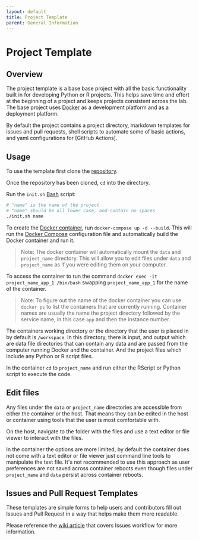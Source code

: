 ```yaml
---
layout: default
title: Project Template
parent: General Information
---
```


# Project Template

## Overview

The project template is a base base project with all the basic functionality built in for developing
Python or R projects. This helps save time and effort at the beginning of a project and keeps
projects consistent across the lab. The base project uses
[Docker](https://ndclab.github.io/wiki/docs/technical-docs/docker-usage.html) as a development
platform and as a deployment platform.

By default the project contains a project directory, markdown templates for issues and pull
requests, shell scripts to automate some of basic actions, and yaml configurations for [GitHub
Actions].

## Usage

To use the template first clone the
[repository](https://github.com/NDCLab/project-template/tree/main).

Once the repository has been cloned, `cd` into the directory.

Run the `init.sh` [Bash](https://en.wikipedia.org/wiki/Bash_%28Unix_shell%29) script:

```bash
# "name" is the name of the project
# "name" should be all lower case, and contain no spaces
./init.sh name
```

To create the [Docker container](https://www.docker.com/resources/what-container), run
`docker-compose up -d --build`. This will run the [Docker Compose](https://docs.docker.com/compose/)
configuration file and automatically build the Docker container and run it.

> Note: The docker container will automatically mount the `data` and `project_name` directory. This
> will allow you to edit files under `data` and `project_name` as if you were editing them on your
> computer.

To access the container to run the command `docker exec -it project_name_app_1 /bin/bash` swapping
`project_name_app_1` for the name of the container.

> Note: To figure out the name of the docker container you can use `docker ps` to list the
> containers that are currently running. Container names are usually the name the project directory
> followed by the service name, in this case `app` and then the instance number.

The containers working directory or the directory that the user is placed in by default is
`/workspace`. In this directory, there is input, and output which are data file directories that can
contain any data and are passed from the computer running Docker and the container. And the project
files which include any Python or R script files.

In the container `cd` to `project_name` and run either the RScript or Python script to execute the
code.

## Edit files

Any files under the `data` or `project_name` directories are accessible from either the container or
the host. That means they can be edited in the host or container using tools that the user is most
comfortable with.

On the host, navigate to the folder with the files and use a text editor or file viewer to interact
with the files.

In the container the options are more limited, by default the container does not come with a text
editor or file viewer just command line tools to manipulate the text file. It's not recommended to
use this approach as user preferences are not saved across container reboots even though files under
`project_name` and `data` persist across container reboots.

## Issues and Pull Request Templates

These templates are simple forms to help users and contributors fill out Issues and Pull Request in
a way that helps make them more readable.

Please reference the [wiki article]() that covers Issues workflow for more information.
